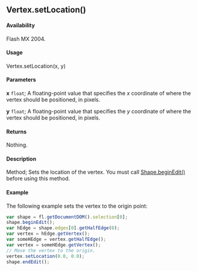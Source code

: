 ## Vertex.setLocation()

#### Availability

Flash MX 2004.

#### Usage

Vertex.setLocation(x, y)

#### Parameters

**x** `float`; A floating-point value that specifies the *x* coordinate of where the vertex should be positioned, in pixels.

**y** `float`; A floating-point value that specifies the *y* coordinate of where the vertex should be positioned, in pixels.

#### Returns

Nothing.

#### Description

Method; Sets the location of the vertex. You must call [Shape.beginEdit()](../Shape_object/Shape.md) before using this method.

#### Example

The following example sets the vertex to the origin point:

```javascript
var shape = fl.getDocumentDOM().selection[0];
shape.beginEdit();
var hEdge = shape.edges[0].getHalfEdge(0);
var vertex = hEdge.getVertex();
var someHEdge = vertex.getHalfEdge();
var vertex = someHEdge.getVertex();
// Move the vertex to the origin.
vertex.setLocation(0.0, 0.0);
shape.endEdit();
```
